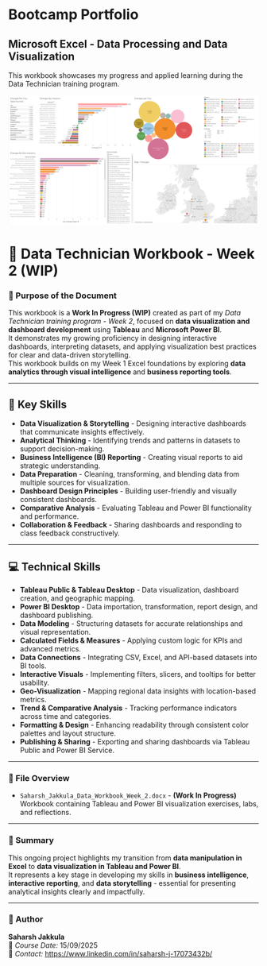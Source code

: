 # Bootcamp Portfolio
## Microsoft Excel - Data Processing and Data Visualization

This workbook showcases my progress and applied learning during the Data Technician training program.

![](Tableau1.png)

# 📘 Data Technician Workbook - Week 2 (WIP)

### 🎯 Purpose of the Document
This workbook is a **Work In Progress (WIP)** created as part of my *Data Technician training program - Week 2*, focused on **data visualization and dashboard development** using **Tableau** and **Microsoft Power BI**.  
It demonstrates my growing proficiency in designing interactive dashboards, interpreting datasets, and applying visualization best practices for clear and data-driven storytelling.  
This workbook builds on my Week 1 Excel foundations by exploring **data analytics through visual intelligence** and **business reporting tools**.

---

## 🧠 Key Skills
- **Data Visualization & Storytelling** - Designing interactive dashboards that communicate insights effectively.  
- **Analytical Thinking** - Identifying trends and patterns in datasets to support decision-making.  
- **Business Intelligence (BI) Reporting** - Creating visual reports to aid strategic understanding.  
- **Data Preparation** - Cleaning, transforming, and blending data from multiple sources for visualization.  
- **Dashboard Design Principles** - Building user-friendly and visually consistent dashboards.  
- **Comparative Analysis** - Evaluating Tableau and Power BI functionality and performance.  
- **Collaboration & Feedback** - Sharing dashboards and responding to class feedback constructively.  

---

## 💻 Technical Skills
- **Tableau Public & Tableau Desktop** - Data visualization, dashboard creation, and geographic mapping.  
- **Power BI Desktop** - Data importation, transformation, report design, and dashboard publishing.  
- **Data Modeling** - Structuring datasets for accurate relationships and visual representation.  
- **Calculated Fields & Measures** - Applying custom logic for KPIs and advanced metrics.  
- **Data Connections** - Integrating CSV, Excel, and API-based datasets into BI tools.  
- **Interactive Visuals** - Implementing filters, slicers, and tooltips for better usability.  
- **Geo-Visualization** - Mapping regional data insights with location-based metrics.  
- **Trend & Comparative Analysis** - Tracking performance indicators across time and categories.  
- **Formatting & Design** - Enhancing readability through consistent color palettes and layout structure.  
- **Publishing & Sharing** - Exporting and sharing dashboards via Tableau Public and Power BI Service.  

---

### 📂 File Overview
- `Saharsh_Jakkula_Data_Workbook_Week_2.docx` - **(Work In Progress)** Workbook containing Tableau and Power BI visualization exercises, labs, and reflections.

---

### 🧾 Summary
This ongoing project highlights my transition from **data manipulation in Excel** to **data visualization in Tableau and Power BI**.  
It represents a key stage in developing my skills in **business intelligence**, **interactive reporting**, and **data storytelling** - essential for presenting analytical insights clearly and impactfully.

---

### 👤 Author
**Saharsh Jakkula**  
📅 *Course Date:* 15/09/2025  
📧 *Contact:* https://www.linkedin.com/in/saharsh-j-17073432b/

